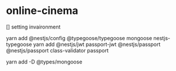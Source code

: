 <!-- @format -->

# online-cinema

[] setting invaironment

yarn add @nestjs/config @typegoose/typegoose mongoose nestjs-typegoose yarn add
@nestjs/jwt passport-jwt @nestjs/passport @nestjs/passport class-validator
passport

yarn add -D @types/mongoose
